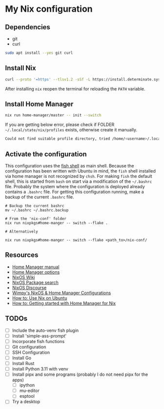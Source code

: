 # My Nix configuration

## Dependencies

- git
- curl

```bash
sudo apt install --yes git curl
```

## Install Nix

```bash
curl --proto '=https' --tlsv1.2 -sSf -L https://install.determinate.systems/nix | sh -s -- install
```

After installing `nix` reopen the terminal for reloading the `PATH` variable.

## Install Home Manager

```bash
nix run home-manager/master -- init --switch
```

If you are getting below error, please check if FOLDER `~/.local/state/nix/profiles` exists, otherwise create it manually.

```bash
Could not find suitable profile directory, tried /home/<username>/.local/state/home-manager/profiles and /nix/var/nix/profiles/per-user/user
```

## Activate the configuration

This configuration uses the [fish shell]() as main shell. Because the configuration has been written with Ubuntu in mind, the `fish` shell installed via home manager is not recognized by `chsh`. For making `fish` the default shell, this is started from `bash` on start via a modification of the `~/.bashrc` file. Probably the system where the configuration is deployed already contains a `.bashrc` file. For getting this configuration running, make a backup of the current `.bashrc` file.

```shell
# Backup the current bashrc
mv ~/.bashrc ~/.bashrc.backup

# From the 'nix-conf' folder
nix run nixpkgs#home-manger -- switch --flake .

# Alternatively

nix run nixpkgs#home-manger -- switch --flake <path_to>/nix-conf/
```

## Resources

- [Home Manager manual](<https://nix-community.github.io/home-manager/>)
- [Home Manager options](<https://rycee.gitlab.io/home-manager/options.html>)
- [NixOS Wiki](<https://nixos.wiki/wiki/Main_Page>)
- [NixOS Package search](<https://search.nixos.org/packages?channel=23.05&size=50&sort=relevance&type=packages&query=python311+venv>)
- [NixOS Discourse](<https://discourse.nixos.org/>)
- [Wimpy's NixOS & Home Manager Configurations](<https://github.com/wimpysworld/nix-config/tree/039e2f0151b03b9a3aa2991230a6becf75d91c43>)
- [How to: Use Nix on Ubuntu](<https://tech.aufomm.com/my-nix-journey-use-nix-with-ubuntu/#Install-Nix>)
- [How to: Getting started with Home Manager for Nix](<https://ghedam.at/24353/tutorial-getting-started-with-home-manager-for-nix>)

## TODOs

- [ ] Include the auto-venv fish plugin
- [ ] Install 'simple-ass-prompt'
- [ ] Incorporate fish functions
- [ ] Git configuration
- [ ] SSH Configuration
- [ ] Install Go
- [ ] Install Rust
- [ ] Install Python 3.11 with venv
- [ ] Install pipx and some programs (probably I do not need pipx for the apps)
  - [ ] ipython
  - [ ] mu-editor
  - [ ] esptool
- [ ] Try a desktop
